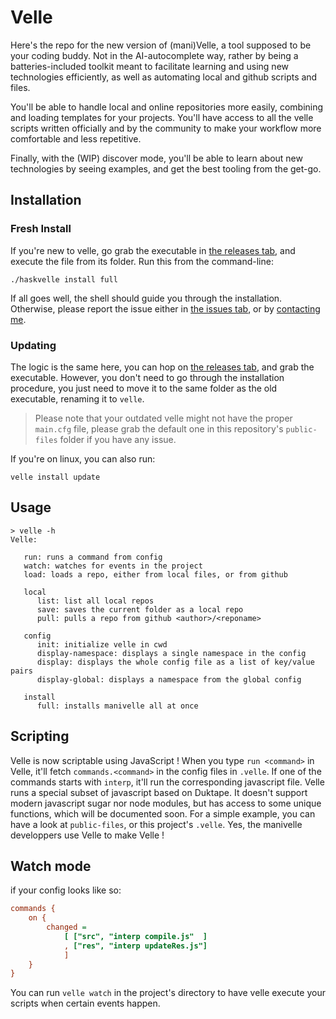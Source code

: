 # Velle

Here's the repo for the new version of (mani)Velle, a tool supposed to be your coding buddy. Not in the AI-autocomplete way, rather by being a batteries-included toolkit meant to facilitate learning and using new technologies efficiently, as well as automating local and github scripts and files.

You'll be able to handle local and online repositories more easily, combining and loading templates for your projects. You'll have access to all the velle scripts written officially and by the community to make your workflow more comfortable and less repetitive.

Finally, with the (WIP) discover mode, you'll be able to learn about new technologies by seeing examples, and get the best tooling from the get-go.

## Installation

### Fresh Install
If you're new to velle, go grab the executable in [the releases tab](https://github.com/HiiGHoVuTi/haskvelle/releases), and execute the file from its folder.
Run this from the command-line:
```shell
./haskvelle install full
```
If all goes well, the shell should guide you through the installation. Otherwise, please report the issue either in [the issues tab](https://github.com/HiiGHoVuTi/haskvelle/issues), or by [contacting me](https://maximecan.ml).

### Updating

The logic is the same here, you can hop on [the releases tab](https://github.com/HiiGHoVuTi/haskvelle/releases), and grab the executable. However, you don't need to go through the installation procedure, you just need to move it to the same folder as the old executable, renaming it to `velle`. 
> Please note that your outdated velle might not have the proper `main.cfg` file, please grab the default one in this repository's `public-files` folder if you have any issue.

If you're on linux, you can also run:
```shell
velle install update
```

## Usage

```
> velle -h
Velle:

   run: runs a command from config
   watch: watches for events in the project
   load: loads a repo, either from local files, or from github

   local
      list: list all local repos
      save: saves the current folder as a local repo
      pull: pulls a repo from github <author>/<reponame>

   config
      init: initialize velle in cwd
      display-namespace: displays a single namespace in the config
      display: displays the whole config file as a list of key/value pairs
      display-global: displays a namespace from the global config

   install
      full: installs manivelle all at once
```

## Scripting

Velle is now scriptable using JavaScript ! When you type `run <command>` in Velle, it'll fetch `commands.<command>` in the config files in `.velle`. If one of the commands starts with `interp`, it'll run the corresponding javascript file. Velle runs a special subset of javascript based on Duktape. It doesn't support modern javascript sugar nor node modules, but has access to some unique functions, which will be documented soon. For a simple example, you can have a look at `public-files`, or this project's `.velle`. Yes, the manivelle developpers use Velle to make Velle !

## Watch mode
if your config looks like so:
```cfg
commands {
    on {
        changed =
            [ ["src", "interp compile.js"  ]
            , ["res", "interp updateRes.js"]
            ]
    }
}
```
You can run `velle watch` in the project's directory to have velle execute your scripts when certain events happen.
